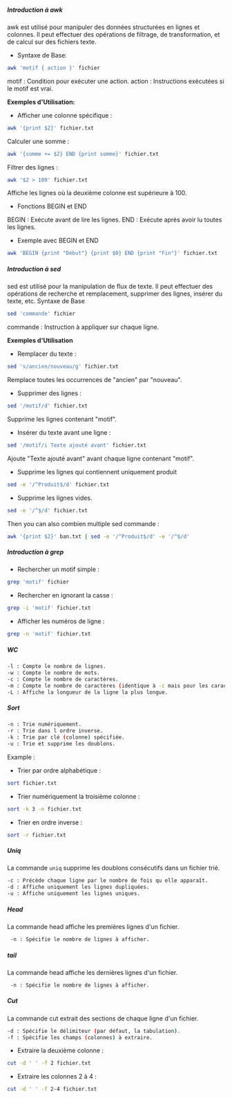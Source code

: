 
##### Introduction à awk

awk est utilisé pour manipuler des données structurées en lignes et colonnes. Il peut effectuer des opérations de filtrage, de transformation, et de calcul sur des fichiers texte.

- Syntaxe de Base:

```sh
awk 'motif { action }' fichier
```

motif : Condition pour exécuter une action.
action : Instructions exécutées si le motif est vrai.

**Exemples d'Utilisation:**

- Afficher une colonne spécifique :

```bash
awk '{print $2}' fichier.txt
```

Calculer une somme :

```bash
awk '{somme += $2} END {print somme}' fichier.txt
```

Filtrer des lignes :

```bash
awk '$2 > 100' fichier.txt
```
Affiche les lignes où la deuxième colonne est supérieure à 100.

- Fonctions BEGIN et END

BEGIN : Exécute avant de lire les lignes.
END : Exécute après avoir lu toutes les lignes.

- Exemple avec BEGIN et END

```bash
awk 'BEGIN {print "Début"} {print $0} END {print "Fin"}' fichier.txt
```


##### Introduction à sed

sed est utilisé pour la manipulation de flux de texte. Il peut effectuer des opérations de recherche et remplacement, supprimer des lignes, insérer du texte, etc.
Syntaxe de Base

```bash
sed 'commande' fichier
````
commande : Instruction à appliquer sur chaque ligne.

**Exemples d'Utilisation**

- Remplacer du texte :

```bash
sed 's/ancien/nouveau/g' fichier.txt
```
Remplace toutes les occurrences de "ancien" par "nouveau".

- Supprimer des lignes :

```bash
sed '/motif/d' fichier.txt
```
Supprime les lignes contenant "motif".

- Insérer du texte avant une ligne :

```bash
sed '/motif/i Texte ajouté avant' fichier.txt
```
Ajoute "Texte ajouté avant" avant chaque ligne contenant "motif".

- Supprime les lignes qui contiennent uniquement produit
```sh
sed -e '/^Produit$/d' fichier.txt 
```

- Supprime les lignes vides.
```sh
sed -e '/^$/d' fichier.txt
```

Then you can also combien multiple sed commande : 
```sh
awk '{print $2}' ban.txt | sed -e '/^Produit$/d' -e '/^$/d'
```

##### Introduction à grep

- Rechercher un motif simple :
```bash
grep 'motif' fichier
```

- Rechercher en ignorant la casse :

```bash
grep -i 'motif' fichier.txt
```

- Afficher les numéros de ligne :

```bash
grep -n 'motif' fichier.txt
```

##### WC 

```sh
-l : Compte le nombre de lignes. 
-w : Compte le nombre de mots. 
-c : Compte le nombre de caractères. 
-m : Compte le nombre de caractères (identique à -c mais pour les caractères multioctets). 
-L : Affiche la longueur de la ligne la plus longue.
```

##### Sort 
```sh
-n : Trie numériquement. 
-r : Trie dans l ordre inverse. 
-k : Trie par clé (colonne) spécifiée. 
-u : Trie et supprime les doublons.
```

Example : 

- Trier par ordre alphabétique :
```bash
sort fichier.txt
```
- Trier numériquement la troisième colonne :
```bash
sort -k 3 -n fichier.txt
```
- Trier en ordre inverse :
```bash
sort -r fichier.txt
```

##### Uniq

La commande `uniq` supprime les doublons consécutifs dans un fichier trié. 

```sh
-c : Précède chaque ligne par le nombre de fois qu elle apparaît.
-d : Affiche uniquement les lignes dupliquées.
-u : Affiche uniquement les lignes uniques.
```

##### Head
La commande head affiche les premières lignes d'un fichier.

```sh
 -n : Spécifie le nombre de lignes à afficher.
```

##### tail
La commande head affiche les dernières lignes d'un fichier.

```sh
 -n : Spécifie le nombre de lignes à afficher.
```

##### Cut

La commande cut extrait des sections de chaque ligne d'un fichier.

```sh
-d : Spécifie le délimiteur (par défaut, la tabulation).
-f : Spécifie les champs (colonnes) à extraire.
```

- Extraire la deuxième colonne :

```bash
cut -d ' ' -f 2 fichier.txt
```
- Extraire les colonnes 2 à 4 :

```bash
cut -d ' ' -f 2-4 fichier.txt
```
